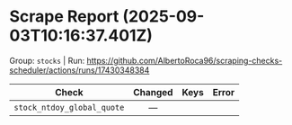 # Scrape Report (2025-09-03T10:16:37.401Z)

Group: `stocks`  |  Run: https://github.com/AlbertoRoca96/scraping-checks-scheduler/actions/runs/17430348384

| Check | Changed | Keys | Error |
|---|:---:|:--|:--|
| `stock_ntdoy_global_quote` | — |  |  |
